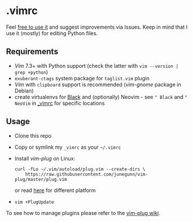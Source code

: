 .vimrc
=====

Feel [free to use it](LICENSE) and suggest improvements via Issues.
Keep in mind that I use it (mostly) for editing Python files.

Requirements
------------
- _Vim_ 7.3+ with Python support (check the latter with `vim --version | grep +python`)
- `exuberant-ctags` system package for `taglist.vim` plugin
- _Vim_ with `clipboard` support is recommended (_vim-gnome_ package in Debian)
- create virtualenvs for [Black](https://github.com/ambv/black) and (optionally) Neovim - see
  `" Black` and `" NeoVim` in [\_vimrc](_vimrc) for specific locations


Usage
-----
- Clone this repo
- Copy or symlink my `_vimrc` as your `~/.vimrc`
- Install _vim-plug_ on Linux:
    ```
    curl -fLo ~/.vim/autoload/plug.vim --create-dirs \
        https://raw.githubusercontent.com/junegunn/vim-plug/master/plug.vim
    ```

    or read [here](https://github.com/junegunn/vim-plug#installation) for different platform
- `vim +PlugUpdate`

To see how to manage plugins please refer to the [vim-plug wiki](https://github.com/junegunn/vim-plug/wiki).
